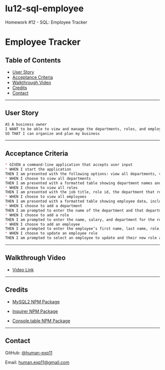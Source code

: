 # lu12-sql-employee

Homework #12 - SQL: Employee Tracker
# Employee Tracker

## Table of Contents
 * [User Story](#user-story)
 * [Acceptance Criteria](#acceptance-criteria)
 * [Walkthrough Video](#walkthrough-video)
 * [Credits](#credits)
 * [Contact](#contact)

---

## User Story

```md
AS A business owner
I WANT to be able to view and manage the departments, roles, and employees in my company
SO THAT I can organize and plan my business
```
---

## Acceptance Criteria

```md
* GIVEN a command-line application that accepts user input
* WHEN I start the application
THEN I am presented with the following options: view all departments, view all roles, view all employees, add a department, add a role, add an employee, and update an employee role √
* WHEN I choose to view all departments
THEN I am presented with a formatted table showing department names and department ids √
* WHEN I choose to view all roles
THEN I am presented with the job title, role id, the department that role belongs to, and the salary for that role √
* WHEN I choose to view all employees
THEN I am presented with a formatted table showing employee data, including employee ids, first names, last names, job titles, departments, salaries, and managers that the employees report to √
* WHEN I choose to add a department
THEN I am prompted to enter the name of the department and that department is added to the database √
* WHEN I choose to add a role
THEN I am prompted to enter the name, salary, and department for the role and that role is added to the database √
* WHEN I choose to add an employee
THEN I am prompted to enter the employee’s first name, last name, role, and manager, and that employee is added to the database √
* WHEN I choose to update an employee role
THEN I am prompted to select an employee to update and their new role and this information is updated in the database √

```
---

## Walkthrough Video

* [Video Link](https://drive.google.com/file/d/1FjtFyPsDeeDlM5Fg8AFdVId9F2E2piQg/view)

---

## Credits

* [MySQL2 NPM Package](https://www.npmjs.com/package/mysql2)

* [Inquirer NPM Package](https://www.npmjs.com/package/inquirer)

* [Console.table NPM Package](https://www.npmjs.com/package/console.table)


---

## Contact

GitHub: [@human-exp11](https://github.com/human-exp11/)

Email: [human.exp11@gmail.com](mailto:human.exp11@gmail.com)
